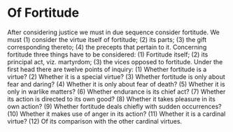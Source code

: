 # Of Fortitude

After considering justice we must in due sequence consider fortitude. We must (1) consider the virtue itself of fortitude; (2) its parts; (3) the gift corresponding thereto; (4) the precepts that pertain to it.  Concerning fortitude three things have to be considered: (1) Fortitude itself; (2) its principal act, viz. martyrdom; (3) the vices opposed to fortitude.  Under the first head there are twelve points of inquiry:
(1) Whether fortitude is a virtue?
(2) Whether it is a special virtue?
(3) Whether fortitude is only about fear and daring?
(4) Whether it is only about fear of death?
(5) Whether it is only in warlike matters?
(6) Whether endurance is its chief act?
(7) Whether its action is directed to its own good?
(8) Whether it takes pleasure in its own action?
(9) Whether fortitude deals chiefly with sudden occurrences?
(10) Whether it makes use of anger in its action?
(11) Whether it is a cardinal virtue?
(12) Of its comparison with the other cardinal virtues.
